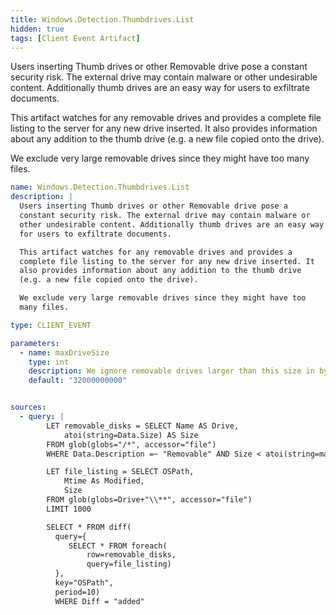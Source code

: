 ```yaml
---
title: Windows.Detection.Thumbdrives.List
hidden: true
tags: [Client Event Artifact]
---
```


Users inserting Thumb drives or other Removable drive pose a
constant security risk. The external drive may contain malware or
other undesirable content. Additionally thumb drives are an easy way
for users to exfiltrate documents.

This artifact watches for any removable drives and provides a
complete file listing to the server for any new drive inserted. It
also provides information about any addition to the thumb drive
(e.g. a new file copied onto the drive).

We exclude very large removable drives since they might have too
many files.


```yaml
name: Windows.Detection.Thumbdrives.List
description: |
  Users inserting Thumb drives or other Removable drive pose a
  constant security risk. The external drive may contain malware or
  other undesirable content. Additionally thumb drives are an easy way
  for users to exfiltrate documents.

  This artifact watches for any removable drives and provides a
  complete file listing to the server for any new drive inserted. It
  also provides information about any addition to the thumb drive
  (e.g. a new file copied onto the drive).

  We exclude very large removable drives since they might have too
  many files.

type: CLIENT_EVENT

parameters:
  - name: maxDriveSize
    type: int
    description: We ignore removable drives larger than this size in bytes.
    default: "32000000000"


sources:
  - query: |
        LET removable_disks = SELECT Name AS Drive,
            atoi(string=Data.Size) AS Size
        FROM glob(globs="/*", accessor="file")
        WHERE Data.Description =~ "Removable" AND Size < atoi(string=maxDriveSize)

        LET file_listing = SELECT OSPath,
            Mtime As Modified,
            Size
        FROM glob(globs=Drive+"\\**", accessor="file")
        LIMIT 1000

        SELECT * FROM diff(
          query={
             SELECT * FROM foreach(
                 row=removable_disks,
                 query=file_listing)
          },
          key="OSPath",
          period=10)
          WHERE Diff = "added"

```
